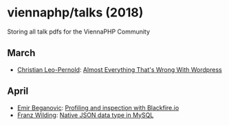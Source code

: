 viennaphp/talks (2018)
================

Storing all talk pdfs for the ViennaPHP Community

March
-----

* [Christian Leo-Pernold](https://mazedlx.net): [Almost Everything That's Wrong With Wordpress](../201803/Almost%20Everything%20That's%20Wrong%20With%20Wordpress.pdf)

April
-----

* [Emir Beganovic](https://github.com/emirb): [Profiling and inspection with Blackfire.io](../201804/Profiling%20and%20inspection%20with%20Blackfire.pdf)
* [Franz Wilding](https://unitecms.io): [Native JSON data type in MySQL](../201804/native_json_data_type_mysql_franz_wilding.pdf)